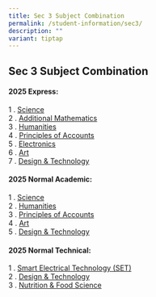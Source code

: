 ```yaml
---
title: Sec 3 Subject Combination
permalink: /student-information/sec3/
description: ""
variant: tiptap
---
```

<h2>Sec 3 Subject Combination</h2>
<h4>2025 Express:</h4>
<p>1 . <a href="https://drive.google.com/file/d/1SBpZDhbdhDV4IYlmH3WkiP8dOq1LBcJl/view?t=3" rel="noopener noreferrer nofollow" target="_blank">Science</a> 
<br>2 . <a href="https://drive.google.com/file/d/1lWu7XOdatZ0hdwqekOzahftzCcvqWV9g/view" rel="noopener noreferrer nofollow" target="_blank">Additional Mathematics</a> 
<br>3 . <a href="https://drive.google.com/drive/u/2/folders/1if90OkmqlTgWr_eHrK-ySMbVWoXzF5tJ" rel="noopener noreferrer nofollow" target="_blank">Humanities</a> 
<br>4 . <a href="https://drive.google.com/file/d/19CCilGYxjU_Z51R-BYv3gHtKf2bwHSWi/view?t=2" rel="noopener noreferrer nofollow" target="_blank">Principles of Accounts</a> 
<br>5 . <a href="https://drive.google.com/file/d/1Y1yd9lZqLqYaIXUyo_Mooy8CweEkNRj-/view" rel="noopener noreferrer nofollow" target="_blank">Electronics</a> 
<br>6 . <a href="https://drive.google.com/file/d/1pkB5bndKexQxlPJ8PmypIL52auxPu9GD/view?t=3" rel="noopener noreferrer nofollow" target="_blank">Art</a> 
<br>7 . <a href="https://drive.google.com/file/d/1Rdl5XPlr82CbV4HnQvdypQ7_agtcBR98/view?t=1" rel="noopener noreferrer nofollow" target="_blank">Design &amp; Technology</a>
</p>
<h4>2025 Normal Academic:</h4>
<p>1 . <a href="https://drive.google.com/drive/u/2/folders/1if90OkmqlTgWr_eHrK-ySMbVWoXzF5tJ" rel="noopener noreferrer nofollow" target="_blank">Science</a> 
<br>2 . <a href="https://drive.google.com/drive/u/2/folders/1if90OkmqlTgWr_eHrK-ySMbVWoXzF5tJ" rel="noopener noreferrer nofollow" target="_blank">Humanities</a> 
<br>3 . <a href="https://drive.google.com/drive/u/2/folders/1if90OkmqlTgWr_eHrK-ySMbVWoXzF5tJ" rel="noopener noreferrer nofollow" target="_blank">Principles of Accounts</a> 
<br>4 . <a href="https://drive.google.com/drive/u/2/folders/1if90OkmqlTgWr_eHrK-ySMbVWoXzF5tJ" rel="noopener noreferrer nofollow" target="_blank">Art</a> 
<br>5 . <a href="https://drive.google.com/drive/u/2/folders/1if90OkmqlTgWr_eHrK-ySMbVWoXzF5tJ" rel="noopener noreferrer nofollow" target="_blank">Design &amp; Technology</a>
</p>
<h4>2025 Normal Technical:</h4>
<p>1 . <a href="https://drive.google.com/drive/u/2/folders/1if90OkmqlTgWr_eHrK-ySMbVWoXzF5tJ" rel="noopener noreferrer nofollow" target="_blank">Smart Electrical Technology (SET)</a> 
<br>2 . <a href="https://drive.google.com/drive/u/2/folders/1if90OkmqlTgWr_eHrK-ySMbVWoXzF5tJ" rel="noopener noreferrer nofollow" target="_blank">Design &amp; Technology</a> 
<br>3 . <a href="https://drive.google.com/file/d/1aqAWyFPhMzb86ftMo4Vel0ndZtf8qts9/view?t=2" rel="noopener noreferrer nofollow" target="_blank">Nutrition &amp; Food Science</a>
</p>